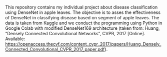 This repository contains my individual project about disease classification using DenseNet in apple leaves. 
The objective is to asses the effectiveness of DenseNet in classifying disease based on segment of apple leaves.
The data is taken from Kaggle and we conduct the programming using Python in Google Colab with modified DenseNet169 architecture (taken from: Huang, “Densely Connected Convolutional Networks”, CVPR, 2017 [Online]. Available: https://openaccess.thecvf.com/content_cvpr_2017/papers/Huang_Densely_Connected_Convolutional_CVPR_2017_paper.pdf).

	
